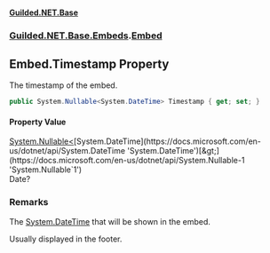 
#### [Guilded.NET.Base](Guilded_NET_Base 'Guilded.NET.Base')
### [Guilded.NET.Base.Embeds](Guilded_NET_Base#Guilded_NET_Base_Embeds 'Guilded.NET.Base.Embeds').[Embed](Embed 'Guilded.NET.Base.Embeds.Embed')
## Embed.Timestamp Property

The timestamp of the embed.
```csharp
public System.Nullable<System.DateTime> Timestamp { get; set; }
```


#### Property Value
[System.Nullable&lt;](https://docs.microsoft.com/en-us/dotnet/api/System.Nullable-1 'System.Nullable`1')[System.DateTime](https://docs.microsoft.com/en-us/dotnet/api/System.DateTime 'System.DateTime')[&gt;](https://docs.microsoft.com/en-us/dotnet/api/System.Nullable-1 'System.Nullable`1')  
Date?

### Remarks
  
The [System.DateTime](https://docs.microsoft.com/en-us/dotnet/api/System.DateTime 'System.DateTime') that will be shown in the embed.  
  
Usually displayed in the footer.